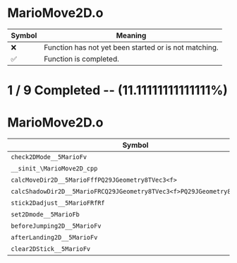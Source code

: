 # MarioMove2D.o
| Symbol | Meaning 
| ------------- | ------------- 
| :x: | Function has not yet been started or is not matching. 
| :white_check_mark: | Function is completed. 


# 1 / 9 Completed -- (11.11111111111111%)
# MarioMove2D.o
| Symbol | Decompiled? |
| ------------- | ------------- |
| `check2DMode__5MarioFv` | :x: |
| `__sinit_\MarioMove2D_cpp` | :x: |
| `calcMoveDir2D__5MarioFffPQ29JGeometry8TVec3<f>` | :x: |
| `calcShadowDir2D__5MarioFRCQ29JGeometry8TVec3<f>PQ29JGeometry8TVec3<f>` | :x: |
| `stick2Dadjust__5MarioFRfRf` | :x: |
| `set2Dmode__5MarioFb` | :x: |
| `beforeJumping2D__5MarioFv` | :x: |
| `afterLanding2D__5MarioFv` | :x: |
| `clear2DStick__5MarioFv` | :white_check_mark: |
